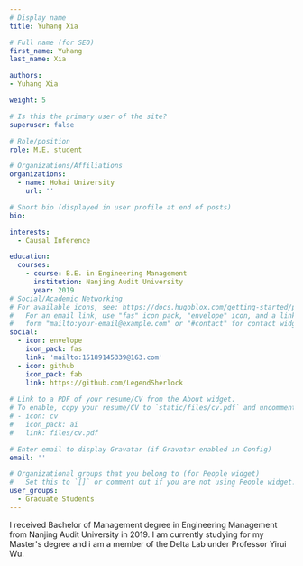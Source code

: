 ```yaml
---
# Display name
title: Yuhang Xia

# Full name (for SEO)
first_name: Yuhang
last_name: Xia

authors:
- Yuhang Xia

weight: 5

# Is this the primary user of the site?
superuser: false

# Role/position
role: M.E. student

# Organizations/Affiliations
organizations:
  - name: Hohai University
    url: ''

# Short bio (displayed in user profile at end of posts)
bio: 

interests:
  - Causal Inference

education:
  courses:
    - course: B.E. in Engineering Management
      institution: Nanjing Audit University
      year: 2019
# Social/Academic Networking
# For available icons, see: https://docs.hugoblox.com/getting-started/page-builder/#icons
#   For an email link, use "fas" icon pack, "envelope" icon, and a link in the
#   form "mailto:your-email@example.com" or "#contact" for contact widget.
social:
  - icon: envelope
    icon_pack: fas
    link: 'mailto:15189145339@163.com'
  - icon: github
    icon_pack: fab
    link: https://github.com/LegendSherlock
  
# Link to a PDF of your resume/CV from the About widget.
# To enable, copy your resume/CV to `static/files/cv.pdf` and uncomment the lines below.
# - icon: cv
#   icon_pack: ai
#   link: files/cv.pdf

# Enter email to display Gravatar (if Gravatar enabled in Config)
email: ''

# Organizational groups that you belong to (for People widget)
#   Set this to `[]` or comment out if you are not using People widget.
user_groups:
  - Graduate Students
---
```


I received Bachelor of Management degree in Engineering Management from Nanjing Audit University in 2019. I am currently studying for my Master's degree and i am a member of the Delta Lab under Professor Yirui Wu.
